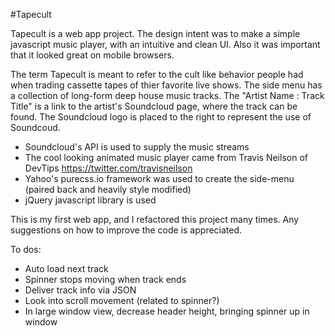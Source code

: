 #Tapecult

Tapecult is a web app project. The design intent was to make a simple javascript music player, with an intuitive and clean UI. Also it was important that it looked great on mobile browsers. 

The term Tapecult is meant to refer to the cult like behavior people had when trading cassette tapes of thier favorite live
shows. The side menu has a collection of long-form deep house music tracks. The "Artist Name : Track Title" is a link to the
artist's Soundcloud page, where the track can be found. The Soundcloud logo is placed to the right to represent the use
of Soundcoud.

+ Soundcloud's API is used to supply the music streams 
+ The cool looking animated music player came from Travis Neilson of DevTips https://twitter.com/travisneilson
+ Yahoo's purecss.io framework was used to create the side-menu (paired back and heavily style modified)
+ jQuery javascript library is used 

This is my first web app, and I refactored this project many times. Any suggestions on how to improve the code is appreciated. 

To dos:
+ Auto load next track
+ Spinner stops moving when track ends
+ Deliver track info via JSON
+ Look into scroll movement (related to spinner?)
+ In large window view, decrease header height, bringing spinner up in window
